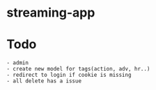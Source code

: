 # streaming-app
# Todo
    - admin
    - create new model for tags(action, adv, hr..)
    - redirect to login if cookie is missing
    - all delete has a issue
